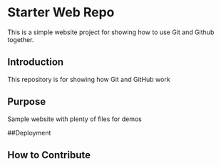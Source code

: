 # Starter Web Repo

This is a simple website project for showing how to use Git and Github together.

## Introduction

This repository is for showing how Git and GitHub work

## Purpose

Sample website with plenty of files for demos

##Deployment


## How to Contribute